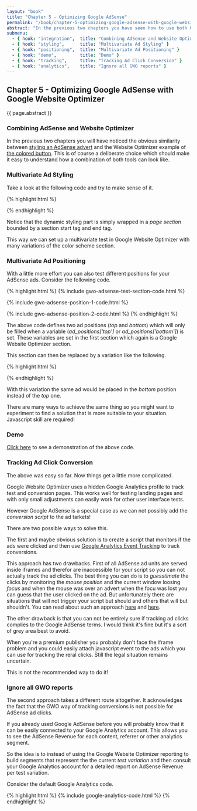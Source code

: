 ```yaml
---
layout: "book"
title: "Chapter 5 - Optimizing Google AdSense"
permalink: "/book/chapter-5-optimizing-google-adsense-with-google-website-optimizer.html"
abstract: "In the previous two chapters you have seen how to use both Google AdSense and Google Website Optimizer on their own. This chapter focusses on combining the two to optimize your AdSense revenue."
submenu:
  - { hook: "integration",  title: "Combining AdSense and Website Optimizer" }
  - { hook: "styling",      title: "Multivariate Ad Styling" }
  - { hook: "positioning",  title: "Multivariate Ad Positioning" }
  - { hook: "demo",         title: "Demo" }
  - { hook: "tracking",     title: "Tracking Ad Click Conversion" }
  - { hook: "analytics",    title: "Ignore all GWO reports" }
---
```

## Chapter 5 - Optimizing Google AdSense with Google Website Optimizer

{{ page.abstract }}

### Combining AdSense and Website Optimizer<a name="integration">&nbsp;</a>

In the previous two chapters you will have noticed the obvious similarity between [styling an AdSense advert](/book/chapter-3-using-google-adsense.html#styling "Using Google AdSense - Dynamic Ad Styling") and the Website Optimizer example of [the colored button](http://a8977338.github.com/book/chapter-4-using-google-website-optimizer.html#demo "Using Google Website Optimizer - Demo"). This is of course a deliberate choice which should make it easy to understand how a combination of both tools can look like.

### Multivariate Ad Styling<a name="styling">&nbsp;</a>

Take a look at the following code and try to make sense of it.

{% highlight html %}
<script>utmx_section("gwo_adsense_style")</script>
<script type="text/javascript"><!--
google_color_border = '000000';
google_color_bg     = 'DDDDDD';
google_color_link   = '000080';
google_color_url    = '008000';
google_color_text   = '000000';
//-->
</script>
</noscript>

<script type="text/javascript"><!--
google_ad_client = "ca-pub-0123456789abcdef";
/* custom_ad_name */
google_ad_slot = "0123456789";
google_ad_width = 125;
google_ad_height = 125;
//-->
</script>
<script type="text/javascript"
src="http://pagead2.googlesyndication.com/pagead/show_ads.js">
</script>
{% endhighlight %}

Notice that the dynamic styling part is simply wrapped in a _page section_ bounded by a section start tag and end tag.

This way we can set up a multivariate test in Google Website Optimizer with many variations of the color scheme section.

### Multivariate Ad Positioning<a name="positioning">&nbsp;</a>

With a little more effort you can also test different positions for your AdSense ads. Consider the following code.

{% highlight html %}
{% include gwo-adsense-test-section-code.html %}

{% include gwo-adsense-position-1-code.html %}

{% include gwo-adsense-position-2-code.html %}
{% endhighlight %}

The above code defines two ad positions (_top_ and _bottom_) which will only be filled when a variable (_ad_positions['top']_ or _ad_positions['bottom']_) is set. These variables are set in the first section which again is a Google Website Optimizer section.

This section can then be replaced by a variation like the following.

{% highlight html %}
<script>utmx_section("gwo_adsense_position")</script>
<script type="text/javascript"><!--
var ad_positions = new Array();
ad_positions['bottom'] = { slot: "0123456789", width: 200, height: 200 }
//-->
</script>
</noscript>
{% endhighlight %}

With this variation the same ad would be placed in the _bottom_ position instead of the _top_ one.

There are many ways to achieve the same thing so you might want to experiment to find a solution that is more suitable to your situation. Javascript skill are required!

### Demo<a name="demo">&nbsp;</a>

[Click here](/gwo-adsense-test-page.html) to see a demonstration of the above code.

### Tracking Ad Click Conversion<a name="tracking">&nbsp;</a>

The above was easy so far. Now things get a little more complicated.

Google Website Optimizer uses a hidden Google Analytics profile to track test and conversion pages. This works well for testing landing pages and with only small adjustments can easily work for other user interface tests.

However Google AdSense is a special case as we can not possibly add the _conversion script_ to the ad tarkets!

There are two possible ways to solve this.

The first and maybe obvious solution is to create a script that monitors if the ads were clicked and then use [Google Analytics Event Tracking](http://code.google.com/apis/analytics/docs/tracking/eventTrackerGuide.html "Google Analytics Event Tracking") to track conversions.

This approach has two drawbacks. First of all AdSense ad units are served inside iframes and therefor are inaccessible for your script so you can not actually track the ad clicks. The best thing you can do is to _guesstimate_ the clicks by monitoring the _mouse position_ and the current window loosing _focus_ and when the mouse was over an advert when the focu was lost you can guess that the user clicked on the ad. But unfortunately there are situations that will not trigger your script but should and others that will but shouldn't. You can read about such an approach [here](http://www.bennadel.com/blog/1752-Tracking-Google-AdSense-Clicks-With-jQuery-And-ColdFusion.htm "Blog post: Tracking Google AdSense Clicks With jQuery And ColdFusion") and [here](http://supriyadisw.net/2006/07/adsense-clicks-tracker "Blog post: Adsense Clicks Tracker").

The other drawback is that you can not be entirely sure if tracking ad clicks complies to the Google AdSense terms. I would think it's fine but it's a sort of grey area best to avoid.

When you're a premium publisher you probably don't face the iframe problem and you could easily attach javascript event to the ads which you can use for tracking the reral clicks. Still the legal situation remains uncertain.

This is not the recommended way to do it!

### Ignore all GWO reports<a name="analytics">&nbsp;</a>

The second approach takes a different route altogether. It acknowledges the fact that the GWO way of tracking conversions is not possible for AdSense ad clicks.

If you already used Google AdSense before you will probably know that it can be easily connected to your Google Analytics account. This allows you to see the AdSense Revenue for each content, referrer or other analytics segment.

So the idea is to instead of using the Google Website Optimizer reporting to build segments that represent the the current _test variation_ and then consult your Google Analytics account for a detailed report on AdSense Revenue per test variation.

Consider the default Google Analytics code.

{% highlight html %}
{% include google-analytics-code.html %}
{% endhighlight %}

